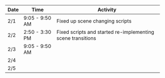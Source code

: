 Date|Time|Activity
----|----|--------
2/1|9:05 - 9:50 AM|Fixed up scene changing scripts
2/2|2:50 - 3:30 PM|Fixed scripts and started re-implementing scene transitions
2/3|9:05 - 9:50 AM|
2/4||
2/5||

